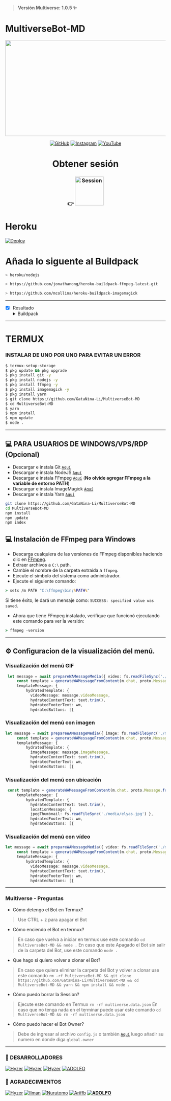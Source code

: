 > #### Versión Multiverse: 1.0.5 ✨
# MultiverseBot-MD
<p align="center">
<img src="https://i.ibb.co/GMgbjCt/IMG-20220622-WA0001.jpg" width="700" height="300"/>
</p>

>
>
>
</div>
<p align="center">
  <a href="https://github.com/GataNina-Li"><img title="GitHub" src="https://img.shields.io/badge/GitHub-100000?style=for-the-badge&logo=github&logoColor=white" /></a>
  <a href="https://www.instagram.com/gata_dios"><img title="Instagram" src="https://img.shields.io/badge/Instagram-E4405F?style=for-the-badge&logo=instagram&logoColor=white" /></a>
  <a href="https://youtube.com/channel/UCpNU4eY7eiI0ve05CssjdbA"><img title="YouTube" src="https://img.shields.io/badge/YouTube-FF0000?style=for-the-badge&logo=youtube&logoColor=white" /></a>
  <h4 align="center">
  <a
</h4>
</p>

# Obtener sesión
### 👉 <a href="https://replit.com/@GataNina-Li/Session-Md?lita=1&outputonly=1#.replit"><img title="Session" src="https://blog.replit.com/images/logo.png" width="90" /></a> 

# Heroku
[![Deploy](https://www.herokucdn.com/deploy/button.svg)](https://heroku.com/deploy?template=https://github.com/GataNina-Li/MultiverseBot-MD)

# Añada lo siguente al Buildpack
```bash
> heroku/nodejs
```
```bash
> https://github.com/jonathanong/heroku-buildpack-ffmpeg-latest.git
```
```bash
> https://github.com/mcollina/heroku-buildpack-imagemagick
```
------------------
- [x] Resultado <details><summary>Buildpack</summary><img src="https://i.imgur.com/kPtMtP3.jpeg"></details>
------------------

# TERMUX
### INSTALAR DE UNO POR UNO PARA EVITAR UN ERROR
```bash
$ termux-setup-storage
$ pkg update && pkg upgrade
$ pkg install git -y
$ pkg install nodejs -y
$ pkg install ffmpeg -y
$ pkg install imagemagick -y
$ pkg install yarn
$ git clone https://github.com/GataNina-Li/MultiverseBot-MD
$ cd MultiverseBot-MD
$ yarn
$ npm install
$ npm update
$ node .
```
----
## 💻 PARA USUARIOS DE WINDOWS/VPS/RDP (Opcional)

* Descargar e instala Git [`Aquí`](https://git-scm.com/downloads)
* Descargar e instala NodeJS [`Aquí`](https://nodejs.org/en/download)
* Descargar e instala FFmpeg [`Aquí`](https://ffmpeg.org/download.html) (**No olvide agregar FFmpeg a la variable de entorno PATH**)
* Descargar e instala ImageMagick [`Aquí`](https://imagemagick.org/script/download.php)
* Descargar e instala Yarn [`Aquí`](https://classic.yarnpkg.com/en/docs/install#windows-stable)

```bash
git clone https://github.com/GataNina-Li/MultiverseBot-MD
cd MultiverseBot-MD
npm install
npm update
npm index
```

## 💻 Instalación de FFmpeg para Windows 
* Descarga cualquiera de las versiones de FFmpeg disponibles haciendo clic en [FFmpeg](https://www.gyan.dev/ffmpeg/builds/).
* Extraer archivos a `C:\` path.
* Cambie el nombre de la carpeta extraída a `ffmpeg`.
* Ejecute el símbolo del sistema como administrador.
* Ejecute el siguiente comando:
```cmd
> setx /m PATH "C:\ffmpeg\bin;%PATH%"
```
Si tiene éxito, le dará un mensaje como: `SUCCESS: specified value was saved`.
* Ahora que tiene FFmpeg instalado, verifique que funcionó ejecutando este comando para ver la versión:
```cmd
> ffmpeg -version
```
----
## ⚙ Configuracion de la visualización del menú.
### Visualización del menú GIF
```ts
 let message = await prepareWAMessageMedia({ video: fs.readFileSync('./media/menu.mp4'), gifPlayback: true }, { upload: conn.waUploadToServer })
     const template = generateWAMessageFromContent(m.chat, proto.Message.fromObject({
     templateMessage: {
         hydratedTemplate: {
           videoMessage: message.videoMessage,
           hydratedContentText: text.trim(),
           hydratedFooterText: wm,
           hydratedButtons: [{
```

### Visualización del menú con imagen
```ts
let message = await prepareWAMessageMedia({ image: fs.readFileSync('./media/elyas.jpg')}, { upload: conn.waUploadToServer })
     const template = generateWAMessageFromContent(m.chat, proto.Message.fromObject({
     templateMessage: {
         hydratedTemplate: {
           imageMessage: message.imageMessage,
           hydratedContentText: text.trim(),
           hydratedFooterText: wm,
           hydratedButtons: [{
```

### Visualización del menú con ubicación
```ts
 const template = generateWAMessageFromContent(m.chat, proto.Message.fromObject({
     templateMessage: {
         hydratedTemplate: {
           hydratedContentText: text.trim(),
           locationMessage: { 
           jpegThumbnail: fs.readFileSync('./media/elyas.jpg') },
           hydratedFooterText: wm,
           hydratedButtons: [{       
```

### Visualización del menú con vídeo
```ts
let message = await prepareWAMessageMedia({ video: fs.readFileSync('./media/menu.mp4')}, { upload: conn.waUploadToServer })
     const template = generateWAMessageFromContent(m.chat, proto.Message.fromObject({
     templateMessage: {
         hydratedTemplate: {
           videoMessage: message.videoMessage,
           hydratedContentText: text.trim(),
           hydratedFooterText: wm,
           hydratedButtons: [{           	
```
----- 
### Multiverse - Preguntas

* Cómo detengo el Bot en Termux?
> Use CTRL + z para apagar el Bot

* Cómo enciendo el Bot en termux?
> En caso que vuelva a iniciar en termux use este comando ```cd MultiverseBot-MD && node .```
En caso que este Apagado el Bot sin salir de la carpeta del Bot, use este comando ```node .```

* Que hago si quiero volver a clonar el Bot?
> En caso que quiera eliminar la carpeta del Bot y volver a clonar use este comando `rm -rf MultiverseBot-MD && git clone https://github.com/GataNina-Li/MultiverseBot-MD && cd MultiverseBot-MD && yarn && npm install && node .`

* Cómo puedo borrar la Session?
> Ejecute este comando en Termux ```rm -rf multiverse.data.json```
En caso que no tenga nada en el terminar puede usar este comando ```cd MultiverseBot-MD && rm -rf multiverse.data.json```


* Cómo puedo hacer el Bot Owner?
> Debe de ingresar al archivo `config.js` o también [`Aquí`](https://github.com/GataNina-Li/MultiverseBot-MD/blob/master/config.js) luego añadir su numero en donde diga `global.owner` 

----- 
### 🌟 DESARROLLADORES
[![Hyzer](https://github.com/GataNina-Li.png?size=100)](https://github.com/GataNina-Li)
[![Hyzer](https://github.com/Abiguelreyes75.png?size=100)](https://github.com/Abiguelreyes75)
[![Hyzer](https://github.com/Sofianayeli.png?size=100)](https://github.com/Sofianayeli)
[![ADOLFO](https://github.com/Adolfo-crazy.png?size=100)](https://github.com/Adolfo-crazy)

### 🌟 AGRADECIMIENTOS
[![Hyzer](https://github.com/Hyzerr.png?size=100)](https://github.com/Hyzerr)
[![Ilman](https://github.com/ilmanhdyt.png?size=100)](https://github.com/ilmanhdyt)
[![Nurutomo](https://github.com/Nurutomo.png?size=100)](https://github.com/Nurutomo)
[![Ariffb](https://github.com/ariffb25.png?size=100)](https://github.com/ariffb25)
[![𝐀𝐃𝐎𝐋𝐅𝐎](https://github.com/Paquito1923.png?size=100)](https://github.com/Paquito1923)
